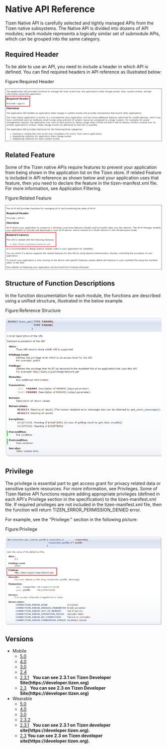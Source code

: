 # Native API Reference

Tizen Native API is carefully selected and tightly managed APIs from the Tizen native subsystems. The Native API is divided into dozens of API modules; each module represents a logically similar set of submodule APIs, which can be grouped into the same category.


## Required Header

To be able to use an API, you need to include a header in which API is defined. You can find required headers in API reference as illustrated below:

Figure:Required Header

![Required Header](media/required_header.png)


## Related Feature

Some of the Tizen native APIs require features to prevent your application from being shown in the application list on the Tizen store. If related Feature is included in API reference as shown below and your application uses that feature, then you need to declare the feature in the tizen-manifest.xml file. For more information, see Application Filtering.

Figure:Related Feature

![Related Feature](media/related_feature.png)


## Structure of Function Descriptions

In the function documentation for each module, the functions are described using a unified structure, illustrated in the below example.

Figure:Reference Structure

![Reference Structure](media/function_structure.png)


## Privilege

The privilege is essential part to get access grant for privacy related data or sensitive system resources. For more information, see Privileges.
Some of Tizen Native API functions require adding appropriate privileges (defined in each API's Privilege section in the specification) to the tizen-manifest.xml file. If required privileges are not included in the tizen-manifest.xml file, then the function will return TIZEN_ERROR_PERMISSION_DENIED error.

For example, see the "Privilege:" section in the following picture:

Figure:Privilege

![Privilege](media/native_privilege.png)


## Versions
<ul>
<li>Mobile
  <ul>
    <li><a href="mobile-5.0">5.0</a></li>
    <li><a href="mobile-4.0">4.0</a></li>
    <li><a href="mobile-3.0">3.0</a></li>
    <li><a href="mobile-2.4">2.4</a></li>
    <li><a href="https://developer.tizen.org/development/api-references/native-application?redirect=https://developer.tizen.org/dev-guide/2.3.1/org.tizen.native.mobile.apireference/index.html" target="api">2.3.1</a>&nbsp;&nbsp;&nbsp;<strong>You can see 2.3.1 on Tizen Developer Site(https://developer.tizen.org)</strong></li>
    <li><a href="https://developer.tizen.org/development/api-references/native-application?redirect=https://developer.tizen.org/dev-guide/2.3/org.tizen.native.mobile.apireference/index.html" target="api">2.3</a>&nbsp;&nbsp;&nbsp;<strong>You can see 2.3 on Tizen Developer Site(https://developer.tizen.org)</strong></li>
  </ul>
</li>

<li>Wearable
  <ul>
    <li><a href="wearable-5.0">5.0</a></li>
    <li><a href="wearable-4.0">4.0</a></li>
    <li><a href="wearable-3.0">3.0</a></li>
    <li><a href="wearable-2.3.2">2.3.2</a></li>
    <li><a href="https://developer.tizen.org/development/api-references/native-application?redirect=https://developer.tizen.org/dev-guide/2.3.1/org.tizen.native.wearable.apireference/index.html" target="api">2.3.1</a>&nbsp;&nbsp;&nbsp;<strong>You can see 2.3.1 on Tizen developer site(https://developer.tizen.org).</strong></li>
    <li><a href="https://developer.tizen.org/development/api-references/native-application?redirect=https://developer.tizen.org/dev-guide/2.3/org.tizen.native.wearable.apireference/index.html" target="api">2.3</a><strong>  You can see 2.3 on Tizen developer site(https://developer.tizen.org).</strong></li>
  </ul>
</li>

</ul>
